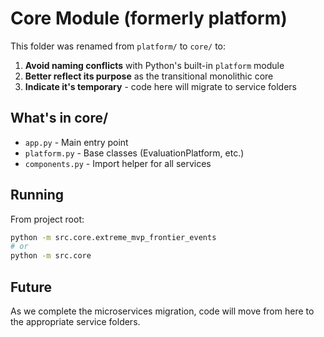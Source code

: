 # Core Module (formerly platform)

This folder was renamed from `platform/` to `core/` to:

1. **Avoid naming conflicts** with Python's built-in `platform` module
2. **Better reflect its purpose** as the transitional monolithic core
3. **Indicate it's temporary** - code here will migrate to service folders

## What's in core/

- `app.py` - Main entry point
- `platform.py` - Base classes (EvaluationPlatform, etc.)
- `components.py` - Import helper for all services

## Running

From project root:
```bash
python -m src.core.extreme_mvp_frontier_events
# or
python -m src.core
```

## Future

As we complete the microservices migration, code will move from here to the appropriate service folders.

